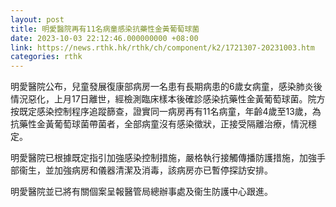 ```yaml
---
layout: post
title: 明愛醫院再有11名病童感染抗藥性金黃葡萄球菌
date: 2023-10-03 22:12:46.000000000 +08:00
link: https://news.rthk.hk/rthk/ch/component/k2/1721307-20231003.htm
categories: rthk
---
```


明愛醫院公布，兒童發展復康部病房一名患有長期病患的6歲女病童，感染肺炎後情況惡化，上月17日離世，經檢測臨床樣本後確診感染抗藥性金黃葡萄球菌。院方按既定感染控制程序追蹤篩查，證實同一病房再有11名病童，年齡4歲至13歲，為抗藥性金黃葡萄球菌帶菌者，全部病童沒有感染徵狀，正接受隔離治療，情況穩定。

明愛醫院已根據既定指引加強感染控制措施，嚴格執行接觸傳播防護措施，加強手部衞生，並加強病房和儀器清潔及消毒，該病房亦已暫停探訪安排。

明愛醫院並已將有關個案呈報醫管局總辦事處及衞生防護中心跟進。
